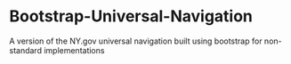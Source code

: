 # Bootstrap-Universal-Navigation
A version of the NY.gov universal navigation built using bootstrap for non-standard implementations
